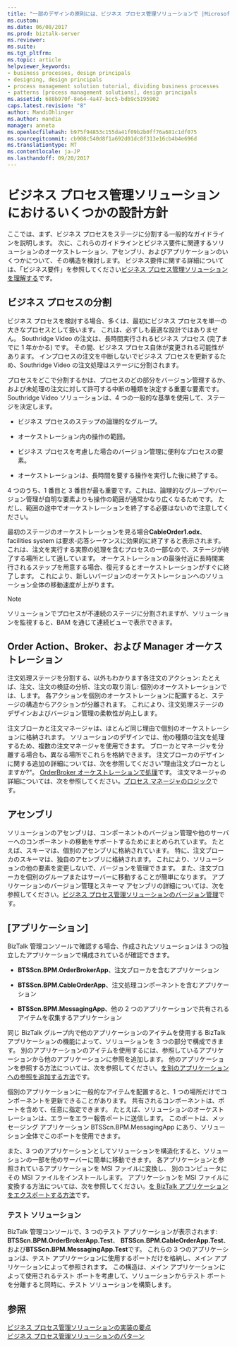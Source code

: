 ```yaml
---
title: "一部のデザインの原則には、ビジネス プロセス管理ソリューションで |Microsoft ドキュメント"
ms.custom: 
ms.date: 06/08/2017
ms.prod: biztalk-server
ms.reviewer: 
ms.suite: 
ms.tgt_pltfrm: 
ms.topic: article
helpviewer_keywords:
- business processes, design principals
- designing, design principals
- process management solution tutorial, dividing business processes
- patterns [process management solutions], design principals
ms.assetid: 688b970f-8e64-4a47-bcc5-bdb9c5195902
caps.latest.revision: "8"
author: MandiOhlinger
ms.author: mandia
manager: anneta
ms.openlocfilehash: b975f94853c155da41f09b2b0ff76a681c1df075
ms.sourcegitcommit: cb908c540d8f1a692d01dc8f313e16cb4b4e696d
ms.translationtype: MT
ms.contentlocale: ja-JP
ms.lasthandoff: 09/20/2017
---
```

# <a name="some-design-principles-in-the-business-process-management-solution"></a>ビジネス プロセス管理ソリューションにおけるいくつかの設計方針
ここでは、まず、ビジネス プロセスをステージに分割する一般的なガイドラインを説明します。 次に、これらのガイドラインとビジネス要件に関連するソリューションのオーケストレーション、アセンブリ、およびアプリケーションのいくつかについて、その構造を検討します。 ビジネス要件に関する詳細については、「ビジネス要件」を参照してください[ビジネス プロセス管理ソリューションを理解する](../core/understanding-the-business-process-management-solution.md)です。  
  
## <a name="dividing-business-processes"></a>ビジネス プロセスの分割  
 ビジネス プロセスを検討する場合、多くは、最初にビジネス プロセスを単一の大きなプロセスとして扱います。 これは、必ずしも最適な設計ではありません。 Southridge Video の注文は、長時間実行されるビジネス プロセス (完了までに 1 年かかる) です。 その間、ビジネス プロセス自体が変更される可能性があります。 インプロセスの注文を中断しないでビジネス プロセスを更新するため、Southridge Video の注文処理はステージに分割されます。  
  
 プロセスをどこで分割するかは、プロセスのどの部分をバージョン管理するか、および未処理の注文に対して許可する中断の種類を決定する重要な要素です。 Southridge Video ソリューションは、4 つの一般的な基準を使用して、ステージを決定します。  
  
-   ビジネス プロセスのステップの論理的なグループ。  
  
-   オーケストレーション内の操作の範囲。  
  
-   ビジネス プロセスを考慮した場合のバージョン管理に便利なプロセスの要素。  
  
-   オーケストレーションは、長時間を要する操作を実行した後に終了する。  
  
 4 つのうち、1 番目と 3 番目が最も重要です。これは、論理的なグループやバージョン管理が自明な要素よりも操作の範囲が通常かなり広くなるためです。 ただし、範囲の途中でオーケストレーションを終了する必要はないので注意してください。  
  
 最初のステージのオーケストレーションを見る場合**CableOrder1.odx**、facilities system は要求-応答シーケンスに効果的に終了すると表示されます。 これは、注文を実行する実際の処理を含むプロセスの一部なので、ステージが終了する場所として適しています。 オーケストレーションの最後付近に長時間実行されるステップを用意する場合、復元するとオーケストレーションがすぐに終了します。 これにより、新しいバージョンのオーケストレーションへのソリューション全体の移動速度が上がります。  
  
> [!NOTE]
>  ソリューションでプロセスが不連続のステージに分割されますが、ソリューションを監視すると、BAM を通じて連続ビューで表示できます。  
  
## <a name="order-action-broker-and-manager-orchestrations"></a>Order Action、Broker、および Manager オーケストレーション  
 注文処理ステージを分割する、以外もわかります各注文のアクション: たとえば、注文、注文の検証の分析、注文の取り消し: 個別のオーケストレーションでは、します。 各アクションを個別のオーケストレーションに配置すると、ステージの構造からアクションが分離されます。 これにより、注文処理ステージのデザインおよびバージョン管理の柔軟性が向上します。  
  
 注文ブローカと注文マネージャは、ほとんど同じ理由で個別のオーケストレーションに格納されます。 ソリューションのデザインでは、他の種類の注文を処理するため、複数の注文マネージャを使用できます。 ブローカとマネージャを分離する場合も、異なる場所でこれらを格納できます。 注文ブローカのデザインに関する追加の詳細については、次を参照してください"理由注文ブローカとしますか?"。 [OrderBroker オーケストレーションで処理](../core/processing-in-the-orderbroker-orchestration.md)です。 注文マネージャの詳細については、次を参照してください。[プロセス マネージャのロジック](../core/process-manager-logic.md)です。  
  
## <a name="assemblies"></a>アセンブリ  
 ソリューションのアセンブリは、コンポーネントのバージョン管理や他のサーバーへのコンポーネントの移動をサポートするためにまとめられています。 たとえば、スキーマは、個別のアセンブリに格納されています。 特に、注文ブローカのスキーマは、独自のアセンブリに格納されます。 これにより、ソリューションの他の要素を変更しないで、バージョンを管理できます。 また、注文ブローカを個別のグループまたはサーバーに移動することが簡単になります。 アプリケーションのバージョン管理とスキーマ アセンブリの詳細については、次を参照してください。[ビジネス プロセス管理ソリューションのバージョン管理](../core/versioning-the-business-process-management-solution.md)です。  
  
## <a name="applications"></a>[アプリケーション]  
 BizTalk 管理コンソールで確認する場合、作成されたソリューションは 3 つの独立したアプリケーションで構成されているが確認できます。  
  
-   **BTSScn.BPM.OrderBrokerApp**、注文ブローカを含むアプリケーション  
  
-   **BTSScn.BPM.CableOrderApp**、注文処理コンポーネントを含むアプリケーション  
  
-   **BTSScn.BPM.MessagingApp**、他の 2 つのアプリケーションで共有されるアイテムを収集するアプリケーション  
  
 同じ BizTalk グループ内で他のアプリケーションのアイテムを使用する BizTalk アプリケーションの機能によって、ソリューションを 3 つの部分で構成できます。 別のアプリケーションのアイテムを使用するには、参照しているアプリケーションから他のアプリケーションに参照を追加します。 他のアプリケーションを参照する方法については、次を参照してください。[を別のアプリケーションへの参照を追加する方法](../core/how-to-add-a-reference-to-another-application.md)です。  
  
 個別のアプリケーションに一般的なアイテムを配置すると、1 つの場所だけでコンポーネントを更新できることがあります。 共有されるコンポーネントは、ポートを含めて、任意に指定できます。 たとえば、ソリューションのオーケストレーションは、エラーをエラー報告ポートに送信します。 このポートは、メッセージング アプリケーション BTSScn.BPM.MessagingApp にあり、ソリューション全体でこのポートを使用できます。  
  
 また、3 つのアプリケーションとしてソリューションを構造化すると、ソリューションの一部を他のサーバーに簡単に移動できます。 各アプリケーションと参照されているアプリケーションを MSI ファイルに変換し、 別のコンピュータにその MSI ファイルをインストールします。 アプリケーションを MSI ファイルに変換する方法については、次を参照してください。[を BizTalk アプリケーションをエクスポートする方法](../core/how-to-export-a-biztalk-application.md)です。  
  
### <a name="the-test-solution"></a>テスト ソリューション  
 BizTalk 管理コンソールで、3 つのテスト アプリケーションが表示されます: **BTSScn.BPM.OrderBrokerApp.Test**、 **BTSScn.BPM.CableOrderApp.Test**、および**BTSScn.BPM.MessagingApp.Test**です。 これらの 3 つのアプリケーションは、テスト アプリケーションに使用するポートだけを格納し、メイン アプリケーションによって参照されます。 この構造は、メイン アプリケーションによって使用されるテスト ポートを考慮して、ソリューションからテスト ポートを分離すると同時に、テスト ソリューションを構築します。  
  
## <a name="see-also"></a>参照  
 [ビジネス プロセス管理ソリューションの実装の要点](../core/implementation-highlights-of-the-business-process-management-solution.md)   
 [ビジネス プロセス管理ソリューションのパターン](../core/patterns-in-the-business-process-management-solution.md)